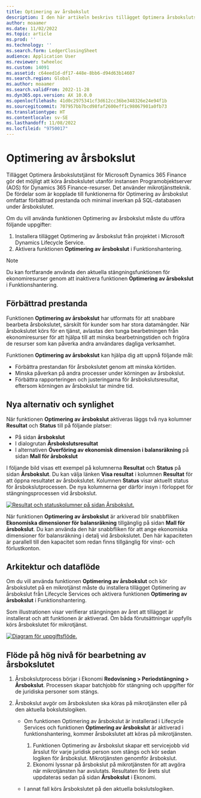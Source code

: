 ```yaml
---
title: Optimering av årsbokslut
description: I den här artikeln beskrivs tillägget Optimera årsbokslutstjänst som är tillgängligt för årsslutsprocessen i redovisningen.
author: moaamer
ms.date: 11/02/2022
ms.topic: article
ms.prod: ''
ms.technology: ''
ms.search.form: LedgerClosingSheet
audience: Application User
ms.reviewer: twheeloc
ms.custom: 14091
ms.assetid: c64eed1d-df17-448e-8bb6-d94d63b14607
ms.search.region: Global
ms.author: moaamer
ms.search.validFrom: 2022-11-28
ms.dyn365.ops.version: AX 10.0.0
ms.openlocfilehash: 41d0c2975341cf3d612cc36be348326e24e94f1b
ms.sourcegitcommit: 707957bb7bcd98faf2600eff1c98067901a0fb73
ms.translationtype: HT
ms.contentlocale: sv-SE
ms.lasthandoff: 11/08/2022
ms.locfileid: "9750017"
---
```

# <a name="optimize-year-end-close"></a>Optimering av årsbokslut

Tillägget Optimera årsbokslutstjänst för Microsoft Dynamics 365 Finance gör det möjligt att köra årsbokslutet utanför instansen Programobjektserver (AOS) för Dynamics 365 Finance-resurser. Det använder mikrotjänstteknik. De fördelar som är kopplade till funktionerna för Optimering av årsbokslut omfattar förbättrad prestanda och minimal inverkan på SQL-databasen under årsbokslutet.

Om du vill använda funktionen Optimering av årsbokslut måste du utföra följande uppgifter:

1. Installera tillägget Optimering av årsbokslut från projektet i Microsoft Dynamics Lifecycle Service.
2. Aktivera funktionen **Optimering av årsbokslut** i Funktionshantering.

> [!NOTE]
> Du kan fortfarande använda den aktuella stängningsfunktionen för ekonomiresurser genom att inaktivera funktionen **Optimering av årsbokslut** i Funktionshantering.

## <a name="improved-performance"></a>Förbättrad prestanda

Funktionen **Optimering av årsbokslut** har utformats för att snabbare bearbeta årsbokslutet, särskilt för kunder som har stora datamängder. När årsbokslutet körs för en tjänst, avlastas den tunga bearbetningen från ekonomiresurser för att hjälpa till att minska bearbetningstiden och frigöra de resurser som kan påverka andra användares dagliga verksamhet.

Funktionen **Optimering av årsbokslut** kan hjälpa dig att uppnå följande mål:

- Förbättra prestandan för årsbokslutet genom att minska körtiden.
- Minska påverkan på andra processer under körningen av årsbokslut.
- Förbättra rapporteringen och justeringarna för årsbokslutsresultat, eftersom körningen av årsbokslut tar mindre tid.

## <a name="new-options-and-visibility"></a>Nya alternativ och synlighet

När funktionen **Optimering av årsbokslut** aktiveras läggs två nya kolumner **Resultat** och **Status** till på följande platser:

- På sidan **årsbokslut**
- I dialogrutan **Årsbokslutsresultat**
- I alternativen **Överföring av ekonomisk dimension i balansräkning** på sidan **Mall för årsbokslut**

I följande bild visas ett exempel på kolumnerna **Resultat** och **Status** på sidan **Årsbokslut**. Du kan välja länken **Visa resultat** i kolumnen **Resultat** för att öppna resultatet av årsbokslutet. Kolumnen **Status** visar aktuellt status för årsbokslutprocessen. De nya kolumnerna ger därför insyn i förloppet för stängningsprocessen vid årsbokslut.

[![Resultat och statuskolumner på sidan Årsbokslut.](./media/Yearendclose.jpg)](./media/Yearendclose.jpg)

När funktionen **Optimering av årsbokslut** är arkiverad blir snabbfliken **Ekonomiska dimensioner för balansräkning** tillgänglig på sidan **Mall för årsbokslut**. Du kan använda den här snabbfliken för att ange ekonomiska dimensioner för balansräkning i detalj vid årsbokslutet. Den här kapaciteten är parallell till den kapacitet som redan finns tillgänglig för vinst- och förlustkonton.

## <a name="architecture-and-data-flow"></a>Arkitektur och dataflöde

Om du vill använda funktionen **Optimering av årsbokslut** och kör årsbokslutet på en mikrotjänst måste du installera tillägget Optimering av årsbokslut från Lifecycle Services och aktivera funktionen **Optimering av årsbokslut** i Funktionshantering.

Som illustrationen visar verifierar stängningen av året att tillägget är installerat och att funktionen är aktiverad. Om båda förutsättningar uppfylls körs årsbokslutet för mikrotjänst.

[![Diagram för uppgiftsflöde.](./media/Lifecycle-services.jpg)](./media/Lifecycle-services.jpg)

## <a name="high-level-flow-for-year-end-close-processing"></a>Flöde på hög nivå för bearbetning av årsbokslutet

1. Årsbokslutprocess börjar i Ekonomi **Redovisning \> Periodstängning \> Årsbokslut**. Processen skapar batchjobb för stängning och uppgifter för de juridiska personer som stängs.
2. Årsbokslut avgör om årsboksluten ska köras på mikrotjänsten eller på den aktuella bokslutslogiken.

    - Om funktionen Optimering av årsbokslut är installerad i Lifecycle Services och funktionen **Optimering av årsbokslut** är aktiverad i funktionshantering, kommer årsbokslutet att köras på mikrotjänsten.

        1. Funktionen Optimering av årsbokslut skapar ett servicejobb vid årsslut för varje juridisk person som stängs och kör sedan logiken för årsbokslut. Mikrotjänsten genomför årsbokslut.
        2. Ekonomi lyssnar på årsbokslut på mikrotjänsten för att avgöra när mikrotjänsten har avslutats. Resultaten för årets slut uppdateras sedan på sidan **Årsbokslut** i Ekonomi.

    - I annat fall körs årsbokslutet på den aktuella bokslutslogiken.
